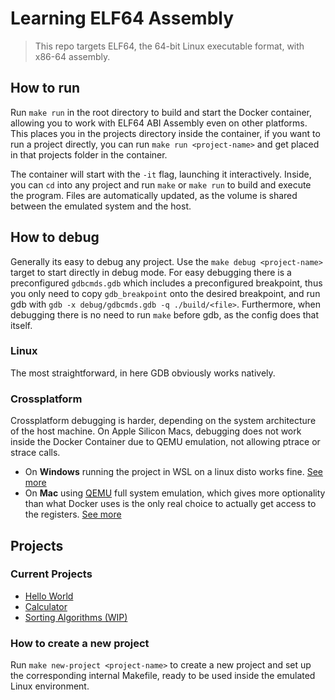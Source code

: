 # Learning ELF64 Assembly

> This repo targets ELF64, the 64-bit Linux executable format, with x86-64 assembly.

## How to run

Run `make run` in the root directory to build and start the Docker container, allowing you to work with ELF64 ABI Assembly even on other platforms.
This places you in the projects directory inside the container, if you want to run a project directly, you can run `make run <project-name>` and get placed in that projects folder in the container.

The container will start with the `-it` flag, launching it interactively.
Inside, you can `cd` into any project and run `make` or `make run` to build and execute the program.
Files are automatically updated, as the volume is shared between the emulated system and the host.

## How to debug

Generally its easy to debug any project. Use the `make debug <project-name>` target to start directly in debug mode.
For easy debugging there is a preconfigured `gdbcmds.gdb` which includes a preconfigured breakpoint, thus you only need to copy `gdb_breakpoint` onto the desired breakpoint, and run gdb with `gdb -x debug/gdbcmds.gdb -q ./build/<file>`.
Furthermore, when debugging there is no need to run `make` before gdb, as the config does that itself.

### Linux

The most straightforward, in here GDB obviously works natively.

### Crossplatform

Crossplatform debugging is harder, depending on the system architecture of the host machine. On Apple Silicon Macs, debugging does not work inside the Docker Container due to QEMU emulation, not allowing ptrace or strace calls.

- On **Windows** running the project in WSL on a linux disto works fine. [See more](./docs/gdb-windows.md)
- On **Mac** using [QEMU](https://www.qemu.org/) full system emulation, which gives more optionality than what Docker uses is the only real choice to actually get access to the registers. [See more](./docs/gdb-mac.md)

## Projects

### Current Projects

- [Hello World](./projects/hello/)
- [Calculator](./projects/calculator/)
- [Sorting Algorithms (WIP)](./projects/sorting-algorithms/)

### How to create a new project

Run `make new-project <project-name>` to create a new project and set up the corresponding internal Makefile, ready to be used inside the emulated Linux environment.
